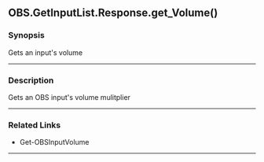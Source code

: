 OBS.GetInputList.Response.get_Volume()
--------------------------------------




### Synopsis
Gets an input's volume



---


### Description

Gets an OBS input's volume mulitplier



---


### Related Links
* Get-OBSInputVolume





---
